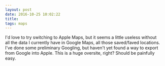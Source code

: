 ```yaml
---
layout: post
date: 2016-10-25 10:02:22
title: 
tags: maps
---
```


I'd love to try switching to Apple Maps, but it seems a little useless without all the data I currently have in Google Maps, all those saved/faved locations. I've done some preliminary Googling, but haven't yet found a way to export from Google into Apple. This is a huge oversite, right? Should be painfully easy.